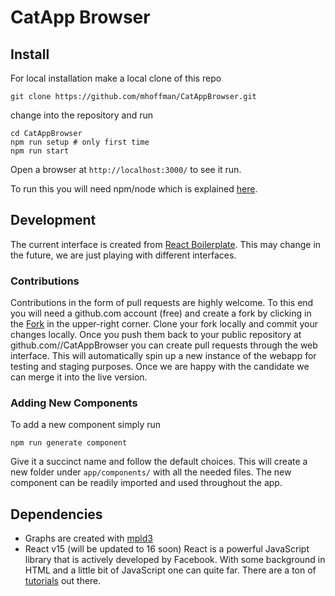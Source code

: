 # CatApp Browser

## Install

For local installation make a local clone of this repo

    git clone https://github.com/mhoffman/CatAppBrowser.git

change into the repository and run

    cd CatAppBrowser
    npm run setup # only first time
    npm run start

Open a browser at `http://localhost:3000/` to see it run.

To run this you will need npm/node which is explained [here](https://docs.npmjs.com/getting-started/installing-node).


## Development

The current interface is created from [React Boilerplate](https://github.com/react-boilerplate/react-boilerplate). This may change in the future, we are just playing with different interfaces.

### Contributions

Contributions in the form of pull requests are highly welcome. To this end you will need a github.com account (free) and create a fork by clicking in the [Fork](https://github.com/mhoffman/CatAppBrowser#fork-destination-box) in the upper-right corner.
Clone your fork locally and commit your changes locally. Once you push them back to your public repository at github.com/<username>/CatAppBrowser you can create pull requests through the web interface. This will automatically spin up a new instance of the webapp for testing and staging purposes. Once we are happy with the candidate we can merge it into the live version.


### Adding New Components

To add a new component simply run

    npm run generate component

Give it a succinct name and follow the default choices.
This will create a new folder under `app/components/` with
all the needed files. The new component can be readily imported
and used throughout the app.

## Dependencies

- Graphs are created with [mpld3](http://mpld3.github.io/)
- React v15 (will be updated to 16 soon)
  React is a powerful JavaScript library that is actively developed by Facebook. With some background in HTML and a little bit of JavaScript one can quite far. There are a ton of [tutorials](https://reactjs.org/tutorial/tutorial.html) out there.
